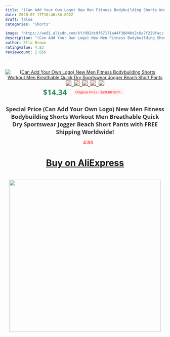 ```yaml
---
title: "(Can Add Your Own Logo) New Men Fitness Bodybuilding Shorts Workout Men Breathable Quick Dry Sportswear Jogger Beach Short Pants"
date: 2020-07-17T10:40:36.892Z
draft: false
categories: "Shorts"

image: "https://ae01.alicdn.com/kf/H92dc9f67171a44f3804bd2c8a7f229fac/-Can-Add-Your-Own-Logo-New-Men-Fitness-Bodybuilding-Shorts-Workout-Men-Breathable-Quick-Dry.jpg"
description: "(Can Add Your Own Logo) New Men Fitness Bodybuilding Shorts Workout Men Breathable Quick Dry Sportswear Jogger Beach Short Pants"
author: Ella Brown
ratingvalue: 4.83
reviewcount: 2.666
---
```

<br>
<div style="text-align: center;">
<a href="https://s.click.aliexpress.com/e/_A69Zw9" target="_blank" rel="nofollow noopener noreferrer"><img alt="(Can Add Your Own Logo) New Men Fitness Bodybuilding Shorts Workout Men Breathable Quick Dry Sportswear Jogger Beach Short Pants" class="magnifier-image" src="https://ae01.alicdn.com/kf/H92dc9f67171a44f3804bd2c8a7f229fac/-Can-Add-Your-Own-Logo-New-Men-Fitness-Bodybuilding-Shorts-Workout-Men-Breathable-Quick-Dry.jpg_640x640.jpg">
<br>
<img style="border:1px solid salmon" src="https://ae01.alicdn.com/kf/H92dc9f67171a44f3804bd2c8a7f229fac/-Can-Add-Your-Own-Logo-New-Men-Fitness-Bodybuilding-Shorts-Workout-Men-Breathable-Quick-Dry.jpg_120x120.jpg">&nbsp;&nbsp;<img style="border:1px solid salmon" src="https://ae01.alicdn.com/kf/Hffb3a534006c453991a09081ab7b0dc4G/-Can-Add-Your-Own-Logo-New-Men-Fitness-Bodybuilding-Shorts-Workout-Men-Breathable-Quick-Dry.jpg_120x120.jpg">&nbsp;&nbsp;<img style="border:1px solid salmon" src="https://ae01.alicdn.com/kf/Hbfa6d26c17ce440894d914aec22e08c9S/-Can-Add-Your-Own-Logo-New-Men-Fitness-Bodybuilding-Shorts-Workout-Men-Breathable-Quick-Dry.jpg_120x120.jpg">&nbsp;&nbsp;<img style="border:1px solid salmon" src="https://ae01.alicdn.com/kf/Hc9f739c7dd4a4f5abbaf6967f06ea9246/-Can-Add-Your-Own-Logo-New-Men-Fitness-Bodybuilding-Shorts-Workout-Men-Breathable-Quick-Dry.jpg_120x120.jpg">&nbsp;&nbsp;<img style="border:1px solid salmon" src="https://ae01.alicdn.com/kf/H33835ea428f34b63a80b3d83fb744991S/-Can-Add-Your-Own-Logo-New-Men-Fitness-Bodybuilding-Shorts-Workout-Men-Breathable-Quick-Dry.jpg_120x120.jpg"></a></div><br0>
<div style="text-align: center;"><span style="background-color: white; border: 0px; box-sizing: border-box; color: seagreen; display: inline-block; font-family: &quot;open sans&quot; , &quot;arial&quot; , &quot;helvetica&quot; , sans-serif , &quot;heiti&quot;; font-size: 24px; font-stretch: inherit; font-weight: 700; line-height: inherit; margin: 0px 10px 0px 0px; padding: 0px; vertical-align: middle;">$14.34 </span>
<span style="background: rgb(255 , 241 , 241); border-radius: 3px; border: 0px; box-sizing: border-box; color: #ff4747; display: inline-block; font-family: inherit; font-size: 12px; font-stretch: inherit; font-style: inherit; font-variant: inherit; font-weight: 600; line-height: inherit; margin: 0px; padding: 2px 5px; transform: scale(0.9); vertical-align: middle;">Original Price : <b style="text-decoration: line-through;">$28.68 </b> 50%&nbsp;&nbsp;</span></div>
<h1 style="color: #333333; display: inline-block; font-family: &quot;open sans&quot; , &quot;arial&quot; , &quot;helvetica&quot; , sans-serif , &quot;heiti&quot;; font-size: 18px; font-stretch: inherit; font-weight: 700; text-align: center;">Special Price (Can Add Your Own Logo) New Men Fitness Bodybuilding Shorts Workout Men Breathable Quick Dry Sportswear Jogger Beach Short Pants with FREE Shipping Worldwide!</h1>
<div style="color: #ff4747; text-align: center;">
<img src="https://4.bp.blogspot.com/-M0ZcTcb-5uY/XleCXlxnR4I/AAAAAAAAAEc/OrjgMkXV1oMQFaCRZj5HQwOCBcu3w1FegCPcBGAYYCw/s1600/star.png" style="height: 15px;">&nbsp;<b>4.83</b></div>
<div class="button_cont" align="center"><a class="buynow_a" href="https://s.click.aliexpress.com/e/_A69Zw9" target="_blank" rel="nofollow noopener noreferrer"><H1>Buy on AliExpress</H1></a></div><br>
<div class="separator" style="clear: both; text-align: center;">
<img src="https://lh3.googleusercontent.com/-pTy5HemUv9M/XlePHvY0dAI/AAAAAAAAAE4/0nX5iRUoIWY8eMW9Dpxeirr157OZliDIgCLcBGAsYHQ/s1600/badge.gif" width="480">
</div>
